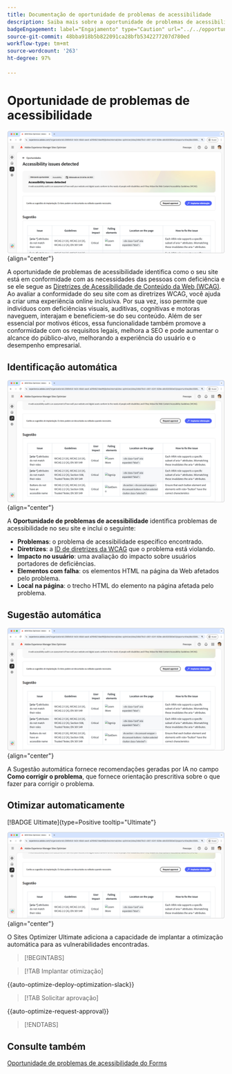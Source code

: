 ```yaml
---
title: Documentação de oportunidade de problemas de acessibilidade
description: Saiba mais sobre a oportunidade de problemas de acessibilidade e como usá-la para aumentar a segurança do site.
badgeEngagement: label="Engajamento" type="Caution" url="../../opportunity-types/engagement.md" tooltip="Engajamento"
source-git-commit: 48bba918b5b822091ca28bfb5342277207d780ed
workflow-type: tm+mt
source-wordcount: '263'
ht-degree: 97%

---
```



# Oportunidade de problemas de acessibilidade

![Oportunidade de problemas de acessibilidade](./assets/accessibility-issues/hero.png){align="center"}

A oportunidade de problemas de acessibilidade identifica como o seu site está em conformidade com as necessidades das pessoas com deficiência e se ele segue as [Diretrizes de Acessibilidade de Conteúdo da Web (WCAG)](https://www.w3.org/TR/WCAG21/). Ao avaliar a conformidade do seu site com as diretrizes WCAG, você ajuda a criar uma experiência online inclusiva. Por sua vez, isso permite que indivíduos com deficiências visuais, auditivas, cognitivas e motoras naveguem, interajam e beneficiem-se do seu conteúdo. Além de ser essencial por motivos éticos, essa funcionalidade também promove a conformidade com os requisitos legais, melhora a SEO e pode aumentar o alcance do público-alvo, melhorando a experiência do usuário e o desempenho empresarial.

## Identificação automática

![Identificar automaticamente problemas de acessibilidade](./assets/accessibility-issues/auto-identify.png){align="center"}

A **Oportunidade de problemas de acessibilidade** identifica problemas de acessibilidade no seu site e inclui o seguinte:

* **Problemas**: o problema de acessibilidade específico encontrado.
* **Diretrizes**: a [ID de diretrizes da WCAG](https://www.w3.org/TR/WCAG21/) que o problema está violando.
* **Impacto no usuário**: uma avaliação do impacto sobre usuários portadores de deficiências.
* **Elementos com falha**: os elementos HTML na página da Web afetados pelo problema.
* **Local na página**: o trecho HTML do elemento na página afetada pelo problema.

## Sugestão automática

![Sugerir automaticamente problemas de acessibilidade](./assets/accessibility-issues/auto-suggest.png){align="center"}

A Sugestão automática fornece recomendações geradas por IA no campo **Como corrigir o problema**, que fornece orientação prescritiva sobre o que fazer para corrigir o problema.

## Otimizar automaticamente

[!BADGE Ultimate]{type=Positive tooltip="Ultimate"}

![Otimizar automaticamente problemas de acessibilidade](./assets/accessibility-issues/auto-optimize.png){align="center"}

O Sites Optimizer Ultimate adiciona a capacidade de implantar a otimização automática para as vulnerabilidades encontradas.

>[!BEGINTABS]

>[!TAB Implantar otimização]

{{auto-optimize-deploy-optimization-slack}}

>[!TAB Solicitar aprovação]

{{auto-optimize-request-approval}}

>[!ENDTABS]

## Consulte também

[Oportunidade de problemas de acessibilidade do Forms](/help/documentation/opportunities/forms-accessibility-issues.md)